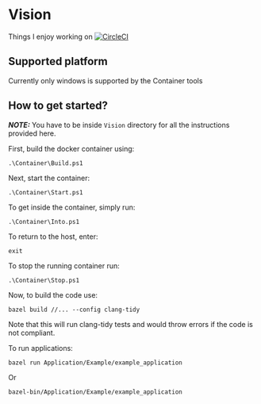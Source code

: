 # Vision
Things I enjoy working on
[![CircleCI](https://dl.circleci.com/status-badge/img/circleci/R8zai1J9naVSzP7dj9y8sZ/MHnBLw1QFyeWRkGKppxrEg/tree/main.svg?style=svg)](https://dl.circleci.com/status-badge/redirect/circleci/R8zai1J9naVSzP7dj9y8sZ/MHnBLw1QFyeWRkGKppxrEg/tree/main)

## Supported platform
Currently only windows is supported by the Container tools

## How to get started?
***NOTE:*** You have to be inside `Vision` directory for all the instructions provided here.


First, build the docker container using:
```
.\Container\Build.ps1
```

Next, start the container:
```
.\Container\Start.ps1
```

To get inside the container, simply run:
```
.\Container\Into.ps1
```

To return to the host, enter:
```
exit
```

To stop the running container run:
```
.\Container\Stop.ps1
```

Now, to build the code use:
```
bazel build //... --config clang-tidy
```
Note that this will run clang-tidy tests and would throw errors if the code is not compliant.

To run applications:
```
bazel run Application/Example/example_application
```

Or
```
bazel-bin/Application/Example/example_application
```